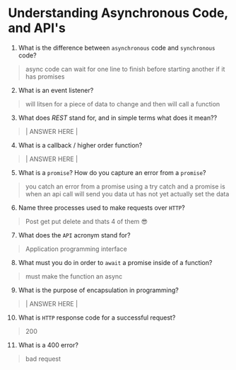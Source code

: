 # Understanding Asynchronous Code, and API's
01. What is the difference between `asynchronous` code and `synchronous` code?

  > async code can wait for one line to finish before starting another if it has promises

02. What is an event listener?

  > will litsen for a piece of data to change and then will call a function

03. What does *REST* stand for, and in simple terms what does it mean??

  > | ANSWER HERE |

04. What is a callback / higher order function?

  > | ANSWER HERE |

05. What is a `promise`? How do you capture an error from a `promise`?

  > you catch an error from a promise using a try catch and a promise is when an api call will send you data ut has not yet actually set the data

06. Name three processes used to make requests over `HTTP`?

  > Post get put delete and thats 4 of them 😎

07. What does the `API` acronym stand for?

  > Application programming interface

08. What must you do in order to `await` a promise inside of a function?

  > must make the function an async 

09. What is the purpose of encapsulation in programming?

  > | ANSWER HERE |

10. What is `HTTP` response code for a successful request?

  > 200

11. What is a 400 error?

  > bad request
